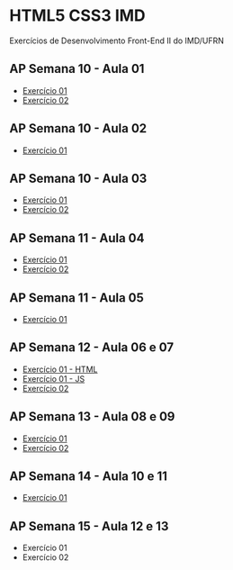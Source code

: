 # HTML5 CSS3 IMD
 Exercícios de Desenvolvimento Front-End II do IMD/UFRN
 
 ## AP Semana 10 - Aula 01
 * [Exercício 01](https://github.com/felipemadu13/HTML5_CSS3_IMD/blob/5c0a90f6e8039a2ec11445460e6a4ec5a4592e07/Desenvolvimento%20Front-End%20II/Semana%2010/frontii_aula_01_ex001.js)
 * [Exercício 02](https://github.com/felipemadu13/HTML5_CSS3_IMD/blob/5c0a90f6e8039a2ec11445460e6a4ec5a4592e07/Desenvolvimento%20Front-End%20II/Semana%2010/frontii_aula_01_ex002.js)

 ## AP Semana 10 - Aula 02
 * [Exercício 01](https://github.com/felipemadu13/HTML5_CSS3_IMD/blob/5c0a90f6e8039a2ec11445460e6a4ec5a4592e07/Desenvolvimento%20Front-End%20II/Semana%2010/frontii_aula_02_ex001.js)

 ## AP Semana 10 - Aula 03
 * [Exercício 01](https://github.com/felipemadu13/HTML5_CSS3_IMD/blob/5c0a90f6e8039a2ec11445460e6a4ec5a4592e07/Desenvolvimento%20Front-End%20II/Semana%2010/frontii_aula_03_ex001.js)
 * [Exercício 02](https://github.com/felipemadu13/HTML5_CSS3_IMD/blob/5c0a90f6e8039a2ec11445460e6a4ec5a4592e07/Desenvolvimento%20Front-End%20II/Semana%2010/frontii_aula_03_ex002.js)

 ## AP Semana 11 - Aula 04
 * [Exercício 01](https://github.com/felipemadu13/HTML5_CSS3_IMD/blob/38fae74ba359085d49e48229c4c604661430ea73/Desenvolvimento%20Front-End%20II/Semana%2011/frontii_aula_04_ex001.js)
 * [Exercício 02](https://github.com/felipemadu13/HTML5_CSS3_IMD/blob/38fae74ba359085d49e48229c4c604661430ea73/Desenvolvimento%20Front-End%20II/Semana%2011/frontii_aula_04_ex002.js)

 ## AP Semana 11 - Aula 05
 * [Exercício 01](https://github.com/felipemadu13/HTML5_CSS3_IMD/blob/38fae74ba359085d49e48229c4c604661430ea73/Desenvolvimento%20Front-End%20II/Semana%2011/frontii_aula_05_ex001.html)

 ## AP Semana 12 - Aula 06 e 07
 * [Exercício 01 - HTML](https://github.com/felipemadu13/HTML5_CSS3_IMD/blob/3413926821ef287f9ecd3e7fc344369d9a9f1571/Desenvolvimento%20Front-End%20II/Semana%2012/frontii_aula_06_07_ex001.html)
 * [Exercício 01 - JS](https://github.com/felipemadu13/HTML5_CSS3_IMD/blob/3413926821ef287f9ecd3e7fc344369d9a9f1571/Desenvolvimento%20Front-End%20II/Semana%2012/frontii_aula_06_07_ex001.js)
 * [Exercício 02](https://github.com/felipemadu13/HTML5_CSS3_IMD/blob/3413926821ef287f9ecd3e7fc344369d9a9f1571/Desenvolvimento%20Front-End%20II/Semana%2012/frontii_aula_06_07_ex002.html)

 ## AP Semana 13 - Aula 08 e 09
 * [Exercício 01](https://github.com/felipemadu13/HTML5_CSS3_IMD/blob/793d41bfe6669a01c586dde3fd74b5169b9da4b8/Desenvolvimento%20Front-End%20II/Semana%2013/frontii_aula_08_09_ex001.html)
 * [Exercício 02](https://github.com/felipemadu13/HTML5_CSS3_IMD/blob/793d41bfe6669a01c586dde3fd74b5169b9da4b8/Desenvolvimento%20Front-End%20II/Semana%2013/frontii_aula_08_09_ex002.html)

## AP Semana 14 - Aula 10 e 11
* [Exercício 01](https://github.com/felipemadu13/HTML5_CSS3_IMD/blob/57cff63fea50890f2b1f09eb5ef8cba151383dea/Desenvolvimento%20Front-End%20II/Semana%2014/frontii_aula_10_11_ex001.html)

## AP Semana 15 - Aula 12 e 13
* Exercício 01
* Exercício 02

